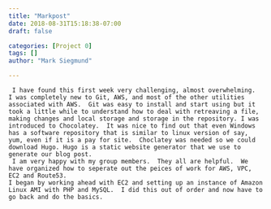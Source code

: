 ```yaml
---
title: "Markpost"
date: 2018-08-31T15:18:38-07:00
draft: false

categories: [Project 0]
tags: []
author: "Mark Siegmund"

---
```


     I have found this first week very challenging, almost overwhelming.  I was completely new to Git, AWS, and most of the other utilities associated with AWS.  Git was easy to install and start using but it took a little while to understand how to deal with retreaving a file, making changes and local storage and storage in the repository. I was introduced to Chocolatey.  It was nice to find out that even Windows has a software repository that is similar to linux version of say, yum, even if it is a pay for site.  Choclatey was needed so we could download Hugo. Hugo is a static website generator that we use to generate our blog post. 
     I am very happy with my group members.  They all are helpful.  We have organized how to seperate out the peices of work for AWS, VPC, EC2 and Route53. 
	I began by working ahead with EC2 and setting up an instance of Amazon Linux AMI with PHP and MySQL.  I did this out of order and now have to go back and do the basics.  